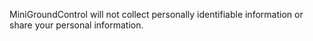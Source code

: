 MiniGroundControl will not collect personally identifiable information or share your personal information.
